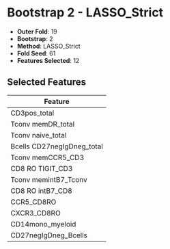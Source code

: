 # Bootstrap 2 - LASSO_Strict

- **Outer Fold**: 19
- **Bootstrap**: 2
- **Method**: LASSO_Strict
- **Fold Seed**: 61
- **Features Selected**: 12

## Selected Features

| Feature |
|---------|
| CD3pos_total |
| Tconv memDR_total |
| Tconv naive_total |
| Bcells CD27negIgDneg_total |
| Tconv memCCR5_CD3 |
| CD8 RO TIGIT_CD3 |
| Tconv memintB7_Tconv |
| CD8 RO intB7_CD8 |
| CCR5_CD8RO |
| CXCR3_CD8RO |
| CD14mono_myeloid |
| CD27negIgDneg_Bcells |
